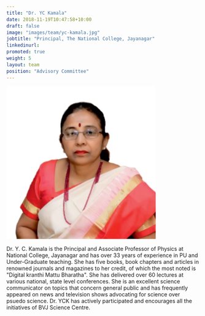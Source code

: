 ```yaml
---
title: "Dr. YC Kamala"
date: 2018-11-19T10:47:58+10:00
draft: false
image: "images/team/yc-kamala.jpg"
jobtitle: "Principal, The National College, Jayanagar"
linkedinurl: 
promoted: true
weight: 5
layout: team
position: "Advisory Committee"
---
```


![Dr. YC Kamala photo](/images/team/yc-kamala.jpg "Dr. YC Kamala")

Dr. Y. C. Kamala is the Principal and Associate Professor of Physics at National College, Jayanagar and has over 33 years of experience in PU and Under-Graduate teaching. She has five books, book chapters and articles in renowned journals and magazines to her credit, of which the most noted is "Digital kranthi Mattu Bharatha". She has delivered over 60 lectures at various national, state level conferences. She is an excellent science communicator on topics that concern general public and has frequently appeared on news and television shows advocating for science over psuedo science. Dr. YCK has actively participated and encourages all the initiatives of BVJ Science Centre.
